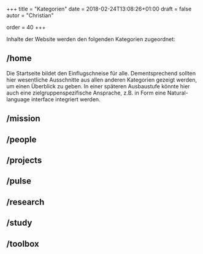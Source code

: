 +++
title = "Kategorien"
date = 2018-02-24T13:08:26+01:00
draft = false
autor = "Christian"

order = 40
+++

Inhalte der Website werden den folgenden Kategorien zugeordnet:

## /home

Die Startseite bildet den Einflugschneise für alle. Dementsprechend sollten hier wesentliche Ausschnitte aus allen anderen Kategorien gezeigt werden, um einen Überblick zu geben. In einer späteren Ausbaustufe könnte hier auch eine zielgruppenspezifische Ansprache, z.B. in Form eine Natural-language interface integriert werden.

## /mission

## /people

## /projects

## /pulse

## /research

## /study

## /toolbox

